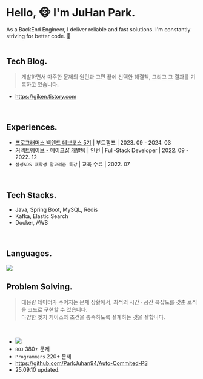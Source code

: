 <br>

# Hello, 🐵 I'm JuHan Park.
As a BackEnd Engineer, I deliver reliable and fast solutions.
I'm constantly striving for better code. 👀
<br><br>

## Tech Blog.
> 개발하면서 마주한 문제의 원인과 고민 끝에 선택한 해결책, 그리고 그 결과를 기록하고 있습니다.
- https://giken.tistory.com
<br>

## Experiences.
- [프로그래머스 백엔드 데브코스 5기](https://github.com/prgrms-be-devcourse) | 부트캠프 | 2023. 09 - 2024. 03
- [커넥트웨이브 - 메이크샵 개발팀](https://www.wanted.co.kr/company/13957?airbridge_referrer=airbridge%3Dtrue%26channel%3Dgoogle.adwords%26campaign%3D22800318624%26campaign_id%3D22800318624%26ad_group%3D%26ad_group_id%3D%26ad_creative%3D%26ad_creative_id%3D%26term%3D%26sub_id%3Dx%26sub_id_1%3D%26sub_id_2%3D%26sub_id_3%3D%26click_id%3DCjwKCAjwuePGBhBZEiwAIGCVS8FgdkfQgh3PoBm3pOzOI1MWtELTUqrgidth_53Mkcct3cV6vJReehoCir0QAvD_BwE%26gclid%3DCjwKCAjwuePGBhBZEiwAIGCVS8FgdkfQgh3PoBm3pOzOI1MWtELTUqrgidth_53Mkcct3cV6vJReehoCir0QAvD_BwE%26ad_type%3Dclick&gad_source=1&gad_campaignid=22800320292&gbraid=0AAAAAC_c5SK3GR3TPlusRPSU2Aax9WiBw&gclid=CjwKCAjwuePGBhBZEiwAIGCVS8FgdkfQgh3PoBm3pOzOI1MWtELTUqrgidth_53Mkcct3cV6vJReehoCir0QAvD_BwE) | 인턴 | Full-Stack Developer | 2022. 09 - 2022. 12
- `삼성SDS 대학생 알고리즘 특강` | 교육 수료 | 2022. 07
<br>

## Tech Stacks.
- Java, Spring Boot, MySQL, Redis
- Kafka, Elastic Search
- Docker, AWS 
<br>

## Languages.
<img src="https://github-readme-stats.vercel.app/api/top-langs/?username=ParkJuhan94&theme=dracula&exclude_repo=Computer-Science-Engineering&layout=compact&langs_count=10"/>
<br>

## Problem Solving.
> 대용량 데이터가 주어지는 문제 상황에서, 최적의 시간 · 공간 복잡도를 갖춘 로직을 코드로 구현할 수 있습니다. <br>
> 다양한 엣지 케이스와 조건을 충족하도록 설계하는 것을 잘합니다.
<br>

- <a href="https://solved.ac/zoox2"><img src="http://mazassumnida.wtf/api/mini/generate_badge?boj=zoox2&timestamp={System.currentTimeMillis()}"/></a><br>
- `BOJ` 380+ 문제
- `Programmers` 220+ 문제
- https://github.com/ParkJuhan94/Auto-Commited-PS
- 25.09.10 updated.
